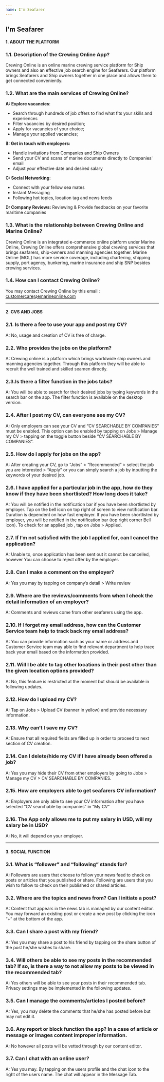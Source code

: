 ```yaml
---
name: I'm Seafarer
---
```


## I'm Seafarer

#### 1. ABOUT THE PLATFORM

### 1.1. Description of the Crewing Online App?

Crewing Online is an online marine crewing service platform for Ship owners and also an effective job search engine for Seafarers. Our platform brings Seafarers and Ship owners together in one place and allows them to get connected conveniently.

### 1.2. What are the main services of Crewing Online?

**A: Explore vacancies:**
- Search through hundreds of job offers to find what fits your skills and experiences 
- Filter vacancies by desired position;
- Apply for vacancies of your choice;
- Manage your applied vacancies;

**B: Get in touch with employers:**
- Handle invitations from Companies and Ship Owners
- Send your CV and scans of marine documents directly to Companies' email
- Adjust your effective date and desired salary

**C: Social Networking:**
- Connect with your fellow sea mates
- Instant Messaging 
- Following hot topics, location tag and news feeds

**D: Company Reviews:**
Reviewing & Provide feedbacks on your favorite maritime companies

### 1.3. What is the relationship between Crewing Online and Marine Online?

Crewing Online is an integrated e-commerce online platform under Marine Online, Crewing Online offers comprehensive global crewing services that brings seafarers, ship-owners and manning agencies together. Marine Online (MOL) has more service coverage, including chartering, shipping supply, port agency, bunkering, marine insurance and ship SNP besides crewing services.

### 1.4. How can I contact Crewing Online?

You may contact Crewing Online by this email : [customercare@emarineonline.com](mailto:customercare@emarineonline.com)

---
#### 2. CVS AND JOBS

### 2.1. Is there a fee to use your app and post my CV?

A: No, usage and creation of CV is free of charge.

### 2.2. Who provides the jobs on the platform?

A: Crewing online is a platform which brings worldwide ship owners and manning agencies together. Through this platform they will be able to recruit the well trained and skilled seamen directly. 

### 2.3.Is there a filter function in the jobs tabs?

A: You will be able to search for their desired jobs by typing keywords in the search bar on the app. The filter function is available on the desktop version.

### 2.4. After I post my CV, can everyone see my CV?

A: Only employers can see your CV and “CV SEARCHABLE BY COMPANIES” must be enabled. This option can be enabled by tapping on Jobs > Manage my CV > tapping on the toggle button beside “CV SEARCHABLE BY COMPANIES”.

### 2.5. How do I apply for jobs on the app?

A: After creating your CV, go to “Jobs” > “Recommended” > select the job you are interested > “Apply” or you can simply search a job by inputting the keywords of your desired job.

### 2.6. I have applied for a particular job in the app, how do they know if they have been shortlisted? How long does it take?  

A: You will be notified in the notification bar if you have been shortlisted by employer. Tap on the bell icon on top right of screen to view notification bar. Duration is dependent on how fast employer. If you have been shortlisted by employer, you will be notified in the notification bar (top right corner Bell icon). To check for an applied job , tap on Jobs > Applied.

### 2.7. If I’m not satisfied with the job I applied for, can I cancel the application?

A: Unable to, once application has been sent out it cannot be cancelled, however You can choose to reject offer by the employer.

### 2.8. Can I make a comment on the employer?

A: Yes you may by tapping on company’s detail > Write review

### 2.9. Where are the reviews/comments from when I check the detail information of an employer?

A: Comments and reviews come from other seafarers using the app.

### 2.10. If I forget my email address, how can the Customer Service team help to track back my email address?

A: You can provide information such as your name or address and Customer Service team may able to find relevant department to help trace back your email based on the information provided.

### 2.11. Will I be able to tag other locations in their post other than the given location options provided?

A: No, this feature is restricted at the moment but should be available in following updates.

### 2.12. How do I upload my CV?

A: Tap on Jobs > Upload CV (banner in yellow) and provide necessary information.

### 2.13. Why can’t I save my CV?

A: Ensure that all required fields are filled up in order to proceed to next section of CV creation.

### 2.14. Can I delete/hide my CV if I have already been offered a job?

A: Yes you may hide their CV from other employers by going to Jobs > Manage my CV > CV SEARCHABLE BY COMPANIES. 

### 2.15. How are employers able to get seafarers CV information?

A: Employers are only able to see your CV information after you have selected  “CV searchable by companies” in “My CV”

### 2.16. The App only allows me to put my salary in USD, will my salary be in USD?

A: No, it will depend on your employer.

---
#### 3. SOCIAL FUNCTION

### 3.1. What is “follower” and “following” stands for?

A: Followers are users that choose to follow your news feed to check on posts or articles that you published or share. 
Following are users that you wish to follow to check on their published or shared articles.

### 3.2. Where are the topics and news from? Can I initiate a post?

A: Content that appears in the news tab is managed by our content editor. You may forward an existing post or create a new post by clicking the icon “+” at the bottom of the app.

### 3.3. Can I share a post with my friend?

A: Yes you may share a post to his friend by tapping on the share button of the post he/she wishes to share.

### 3.4. Will others be able to see my posts in the recommended tab? If so, is there a way to not allow my posts to be viewed in the recommended tab?

A: Yes others will be able to see your posts in their recommended tab. Privacy settings may be implemented in the following updates.

### 3.5. Can I manage the comments/articles I posted before?

A: Yes, you may delete the comments that he/she has posted before but may not edit it.

### 3.6. Any report or block function the app? In a case of article or message or images content improper information.

A: No however all posts will be vetted through by our content editor.

### 3.7. Can I chat with an online user?

A: Yes you may. By tapping on the users profile and the chat icon to the right of the users name. The chat will appear in the Message Tab.
